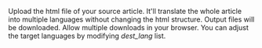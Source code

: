 Upload the html file of your source article.
It'll translate the whole article into multiple languages without changing the html structure.
Output files will be downloaded. Allow multiple downloads in your browser.
You can adjust the target languages by modifying _dest_lang_ list.
